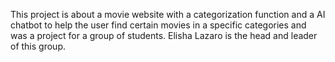 This project is about a movie website with a categorization function and a AI chatbot to help the user find certain movies in a specific categories and was a project for a group of students. Elisha Lazaro is the head and leader of this group.
